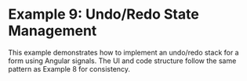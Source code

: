 # Example 9: Undo/Redo State Management

This example demonstrates how to implement an undo/redo stack for a form using Angular signals. The UI and code structure follow the same pattern as Example 8 for consistency.
